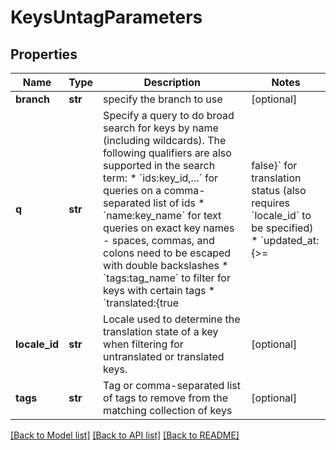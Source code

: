 # KeysUntagParameters

## Properties
Name | Type | Description | Notes
------------ | ------------- | ------------- | -------------
**branch** | **str** | specify the branch to use | [optional] 
**q** | **str** | Specify a query to do broad search for keys by name (including wildcards).  The following qualifiers are also supported in the search term: * &#x60;ids:key_id,...&#x60; for queries on a comma-separated list of ids * &#x60;name:key_name&#x60; for text queries on exact key names - spaces, commas, and colons need to be escaped with double backslashes * &#x60;tags:tag_name&#x60; to filter for keys with certain tags * &#x60;translated:{true|false}&#x60; for translation status (also requires &#x60;locale_id&#x60; to be specified) * &#x60;updated_at:{&gt;&#x3D;|&lt;&#x3D;}2013-02-21T00:00:00Z&#x60; for date range queries * &#x60;unmentioned_in_upload:upload_id,...&#x60; to filter keys unmentioned within upload. When multiple upload IDs provided, matches only keys not mentioned in **all** uploads  Find more examples [here](/en/api/strings/usage-examples).      | [optional] 
**locale_id** | **str** | Locale used to determine the translation state of a key when filtering for untranslated or translated keys. | [optional] 
**tags** | **str** | Tag or comma-separated list of tags to remove from the matching collection of keys | [optional] 

[[Back to Model list]](../README.md#documentation-for-models) [[Back to API list]](../README.md#documentation-for-api-endpoints) [[Back to README]](../README.md)


